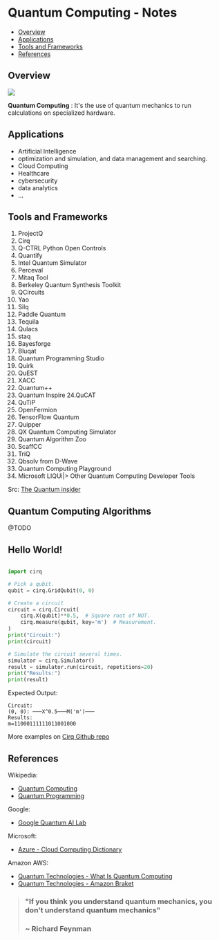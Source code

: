# Quantum Computing - Notes

- [Overview](#overview)
- [Applications](#applications)
- [Tools and Frameworks](#tools-and-frameworks)
- [References](#references)


## Overview

![](https://azurecomcdn.azureedge.net/cvt-ceb7cdb75e3dccdf445c6b048ac025a2cf77a3352f654addaf1b880313cec3f3/images/page/resources/cloud-computing-dictionary/what-is-quantum-computing/supersition.jpg)

**Quantum Computing** : It's the use of quantum mechanics to run calculations on specialized hardware.


## Applications

- Artificial Intelligence
- optimization and simulation, and data management and searching.
- Cloud Computing
- Healthcare
- cybersecurity
- data analytics
- ...


## Tools and Frameworks

1. ProjectQ
2. Cirq
3. Q-CTRL Python Open Controls
4. Quantify
5. Intel Quantum Simulator
6. Perceval
7. Mitaq Tool
8. Berkeley Quantum Synthesis Toolkit
9. QCircuits
10. Yao
11. Silq
12. Paddle Quantum
13. Tequila
14. Qulacs
15. staq
16. Bayesforge
17. Bluqat
18. Quantum Programming Studio
19. Quirk
20. QuEST 
21. XACC
22. Quantum++
23. Quantum Inspire
24.QuCAT
1.  QuTiP
2.  OpenFermion
3.  TensorFlow Quantum
4.  Quipper
5.  QX Quantum Computing Simulator
6.  Quantum Algorithm Zoo
7.  ScaffCC
8.  TriQ
9.  Qbsolv from D-Wave
10. Quantum Computing Playground
11. Microsoft LIQUi|>
Other Quantum Computing Developer Tools

Src: [The Quantum insider](https://thequantuminsider.com/2022/05/27/quantum-computing-tools/)

## Quantum Computing Algorithms
@TODO

## Hello World!

```python

import cirq

# Pick a qubit.
qubit = cirq.GridQubit(0, 0)

# Create a circuit
circuit = cirq.Circuit(
    cirq.X(qubit)**0.5,  # Square root of NOT.
    cirq.measure(qubit, key='m')  # Measurement.
)
print("Circuit:")
print(circuit)

# Simulate the circuit several times.
simulator = cirq.Simulator()
result = simulator.run(circuit, repetitions=20)
print("Results:")
print(result)

```

Expected Output:

```
Circuit:
(0, 0): ───X^0.5───M('m')───
Results:
m=11000111111011001000
```
More examples on [Cirq Github repo](https://github.com/quantumlib/Cirq/tree/master)

## References

Wikipedia: 

- [Quantum Computing](https://en.wikipedia.org/wiki/Quantum_computing)
- [Quantum Programming](https://en.wikipedia.org/wiki/Quantum_programming)


Google:

- [Google Quantum AI Lab](https://quantumai.google/)

Microsoft:

- [Azure - Cloud Computing Dictionary](https://azure.microsoft.com/en-us/resources/cloud-computing-dictionary/what-is-quantum-computing/#introduction)

Amazon AWS:
- [Quantum Technologies - What Is Quantum Computing](https://aws.amazon.com/what-is/quantum-computing/?nc1=h_ls)
- [Quantum Technologies - Amazon Braket](https://aws.amazon.com/braket/)
  
> ### "If you think you understand quantum mechanics, you don't understand quantum mechanics"
> ### ~ Richard Feynman

